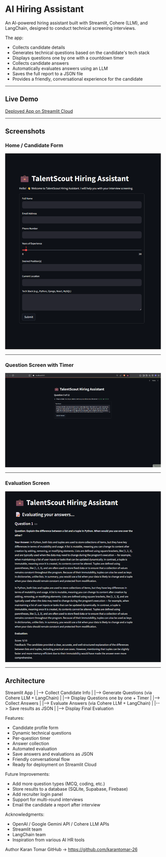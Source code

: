 # AI Hiring Assistant

An AI-powered hiring assistant built with Streamlit, Cohere (LLM), and LangChain, designed to conduct technical screening interviews.

The app:

   - Collects candidate details  
   - Generates technical questions based on the candidate's tech stack  
   - Displays questions one by one with a countdown timer  
   - Collects candidate answers  
   - Automatically evaluates answers using an LLM  
   - Saves the full report to a JSON file  
   - Provides a friendly, conversational experience for the candidate  

---

## Live Demo

[Deployed App on Streamlit Cloud](https://ai-hiring-assistantt.streamlit.app/)

---

## Screenshots

### Home / Candidate Form

<!-- Place a screenshot of the initial form here -->
![Candidate Form Screenshot](screenshots\candidate_form.png)


---

### Question Screen with Timer

<!-- Place a screenshot of a question being shown with the timer -->
![Question Screen Screenshot](screenshots\question_screen.png)

---

### Evaluation Screen

<!-- Place a screenshot of the final evaluation / results -->
![Evaluation Screen Screenshot](screenshots\answer_eval_1.png)

---

## Architecture

Streamlit App
|
|--> Collect Candidate Info
|
|--> Generate Questions (via Cohere LLM + LangChain)
|
|--> Display Questions one by one + Timer
|
|--> Collect Answers
|
|--> Evaluate Answers (via Cohere LLM + LangChain)
|
|--> Save results as JSON
|
|--> Display Final Evaluation


Features:

   - Candidate profile form
   - Dynamic technical questions
   - Per-question timer
   - Answer collection
   - Automated evaluation
   - Save answers and evaluations as JSON
   - Friendly conversational flow
   - Ready for deployment on Streamlit Cloud

Future Improvements:

   - Add more question types (MCQ, coding, etc.)
   - Store results to a database (SQLite, Supabase, Firebase)
   - Add recruiter login panel
   - Support for multi-round interviews
   - Email the candidate a report after interview

Acknowledgments:
   
   - OpenAI / Google Gemini API / Cohere LLM APIs
   - Streamlit team
   - LangChain team
   - Inspiration from various AI HR tools



Author
Karan Tomar
GitHub → https://github.com/karantomar-26